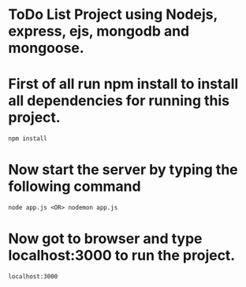 # ToDo List Project using Nodejs, express, ejs, mongodb and mongoose.

# First of all run npm install to install all dependencies for running this project.

```
npm install
```

# Now start the server by typing the following command

```
node app.js <OR> nodemon app.js
```
# Now got to browser and type localhost:3000 to run the project.

```
localhost:3000
```